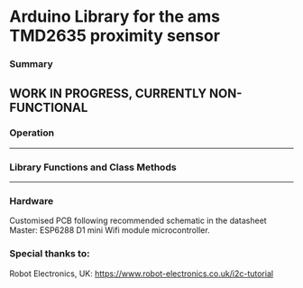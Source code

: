 # Arduino Library for the ams TMD2635 proximity sensor

### Summary

WORK IN PROGRESS, CURRENTLY NON-FUNCTIONAL
-----

### Operation

-----

### Library Functions and Class Methods

-----

### Hardware

Customised PCB following recommended schematic in the datasheet 
Master: ESP6288 D1 mini Wifi module microcontroller.

### Special thanks to:
Robot Electronics, UK:
  https://www.robot-electronics.co.uk/i2c-tutorial
